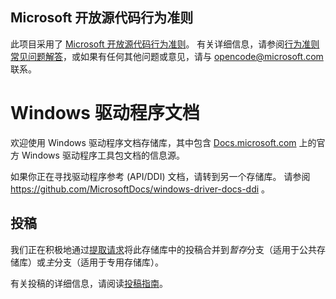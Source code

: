 ## <a name="microsoft-open-source-code-of-conduct"></a>Microsoft 开放源代码行为准则

此项目采用了 [Microsoft 开放源代码行为准则](https://opensource.microsoft.com/codeofconduct/)。
有关详细信息，请参阅[行为准则常见问题解答](https://opensource.microsoft.com/codeofconduct/faq/)，或如果有任何其他问题或意见，请与 [opencode@microsoft.com](mailto:opencode@microsoft.com) 联系。

# <a name="windows-driver-documentation"></a>Windows 驱动程序文档

欢迎使用 Windows 驱动程序文档存储库，其中包含 [Docs.microsoft.com](https://docs.microsoft.com/windows-hardware/drivers) 上的官方 Windows 驱动程序工具包文档的信息源。 

如果你正在寻找驱动程序参考 (API/DDI) 文档，请转到另一个存储库。
请参阅 https://github.com/MicrosoftDocs/windows-driver-docs-ddi 。

## <a name="contributing"></a>投稿

我们正在积极地通过[提取请求](https://help.github.com/articles/using-pull-requests/)将此存储库中的投稿合并到*暂存*分支（适用于公共存储库）或*主*分支（适用于专用存储库）。 

有关投稿的详细信息，请阅读[投稿指南](CONTRIBUTING.md)。

